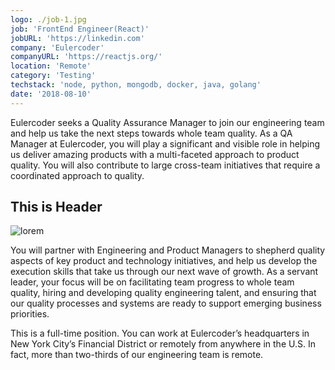 ```yaml
---
logo: ./job-1.jpg
job: 'FrontEnd Engineer(React)'
jobURL: 'https://linkedin.com'
company: 'Eulercoder'
companyURL: 'https://reactjs.org/'
location: 'Remote'
category: 'Testing'
techstack: 'node, python, mongodb, docker, java, golang'
date: '2018-08-10'
---
```


Eulercoder seeks a Quality Assurance Manager to join our engineering team and help us take the next steps towards whole team quality. As a QA Manager at Eulercoder, you will play a significant and visible role in helping us deliver amazing products with a multi-faceted approach to product quality.  You will also contribute to large cross-team initiatives that require a coordinated approach to quality.
<h2>This is Header</h2>
<img src="https://fortlincoln2.com/wp-content/uploads/2018/08/wordpress-lorem-ipsum.png" alt="lorem" />

You will partner with Engineering and Product Managers to shepherd quality aspects of key product and technology initiatives, and help us develop the execution skills that take us through our next wave of growth. As a servant leader, your focus will be on facilitating team progress to whole team quality, hiring and developing quality engineering talent, and ensuring that our quality processes and systems are ready to support emerging business priorities.

This is a full-time position. You can work at Eulercoder’s headquarters in New York City’s Financial District or remotely from anywhere in the U.S. In fact, more than two-thirds of our engineering team is remote.
